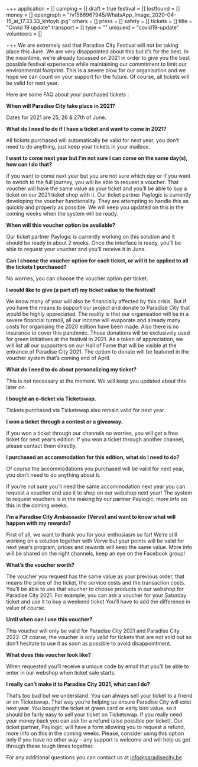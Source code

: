 +++
application = []
camping = []
draft = true
festival = []
lostfound = []
money = []
opengraph = "/v1586967945/WhatsApp_Image_2020-04-15_at_17.33.33_khfoyb.jpg"
others = []
press = []
safety = []
tickets = []
title = "Covid 19 update"
transport = []
type = ""
uniqueid = "covid19-update"
volunteers = []

+++
We are extremely sad that Paradise City Festival will not be taking place this June. We are very disappointed about this but it’s for the best. In the meantime, we’re already focussed on 2021 in order to give you the best possible festival experience while maintaining our commitment to limit our environmental footprint. This is a severe blow for our organisation and we hope we can count on your support for the future. Of course, all tickets will be valid for next year.

Here are some FAQ about your purchased tickets :

**When will Paradise City take place in 2021?**

Dates for 2021 are 25, 26 & 27th of June.

**What do I need to do if I have a ticket and want to come in 2021?**

All tickets purchased will automatically be valid for next year, you don’t need to do anything, just keep your tickets in your mailbox.

**I want to come next year but I’m not sure I can come on the same day(s), how can I do that?**

If you want to come next year but you are not sure which day or if you want to switch to the full journey, you will be able to request a voucher. That voucher will have the same value as your ticket and you’ll be able to buy a ticket on our 2021 ticket shop with it. Our ticket partner Paylogic is currently developing the voucher functionality. They are attempting to handle this as quickly and properly as possible. We will keep you updated on this in the coming weeks when the system will be ready.

**When will this voucher option be available?**

Our ticket partner Paylogic is currently working on this solution and it should be ready in about 2 weeks. Once the interface is ready, you’ll be able to request your voucher and you’ll receive it in June.

**Can I choose the voucher option for each ticket, or will it be applied to all the tickets I purchased?**

No worries, you can choose the voucher option per ticket.

**I would like to give (a part of) my ticket value to the festival!**

We know many of your will also be financially affected by this crisis. But if you have the means to support our project and donate to Paradise City that would be highly appreciated. The reality is that our organisation will be in a severe financial turmoil, all our income will evaporate and already many costs for organising the 2020 edition have been made. Also there is no insurance to cover this pandemic. Those donations will be exclusively used for green initiatives at the festival in 2021. As a token of appreciation, we will list all our supporters on our Hall of Fame that will be visible at the entrance of Paradise City 2021. The option to donate will be featured in the voucher system that’s coming end of April.

**What do I need to do about personalizing my ticket?**

This is not necessary at the moment. We will keep you updated about this later on.

**I bought an e-ticket via Ticketswap.**

Tickets purchased via Ticketswap also remain valid for next year.

**I won a ticket through a contest or a giveaway.**

If you won a ticket through our channels no worries, you will get a free ticket for next year’s edition. If you won a ticket through another channel, please contact them directly.

**I purchased an accommodation for this edition, what do I need to do?**

Of course the accommodations you purchased will be valid for next year, you don’t need to do anything about it.

If you’re not sure you’ll need the same accommodation next year you can request a voucher and use it to shop on our webshop next year! The system to request vouchers is in the making by our partner Paylogic, more info on this in the coming weeks.

**I’m a Paradise City Ambassador (Verve) and want to know what will happen with my rewards?**

First of all, we want to thank you for your enthusiasm so far! We’re still working on a solution together with Verve but your points will be valid for next year’s program, prices and rewards will keep the same value. More info will be shared on the right channels, keep an eye on the Facebook group!

**What’s the voucher worth?**

The voucher you request has the same value as your previous order, that means the price of the ticket, the service costs and the transaction costs. You’ll be able to use that voucher to choose products in our webshop for Paradise City 2021. For example, you can ask a voucher for your Saturday ticket and use it to buy a weekend ticket You’ll have to add the difference in value of course.

**Until when can I use this voucher?**

This voucher will only be valid for Paradise City 2021 and Paradise City 2022. Of course, the voucher is only valid for tickets that are not sold out so don’t hesitate to use it as soon as possible to avoid disappointment.

**What does this voucher look like?**

When requested you’ll receive a unique code by email that you’ll be able to enter in our webshop when ticket sale starts.

**I really can’t make it to Paradise City 2021, what can I do?**

That’s too bad but we understand. You can always sell your ticket to a friend or on Ticketswap. That way you’re helping us ensure Paradise City will exist next year. You bought the ticket at green card or early bird value, so it should be fairly easy to sell your ticket on Ticketswap. If you really need your money back you can ask for a refund (also possible per ticket). Our ticket partner, Paylogic, will have a form allowing you to request a refund, more info on this in the coming weeks. Please, consider using this option only if you have no other way – any support is welcome and will help us get through these tough times together.

For any additional questions you can contact us at info@paradisecity.be